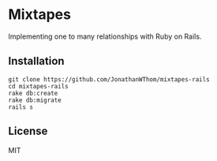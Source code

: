 # Mixtapes

Implementing one to many relationships with Ruby on Rails. 

## Installation

```
git clone https://github.com/JonathanWThom/mixtapes-rails
cd mixtapes-rails
rake db:create
rake db:migrate
rails s
```

## License

MIT
